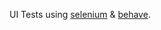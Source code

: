 UI Tests using [selenium](https://selenium-python.readthedocs.io/index.html) & [behave](https://behave.readthedocs.io/en/latest/).
